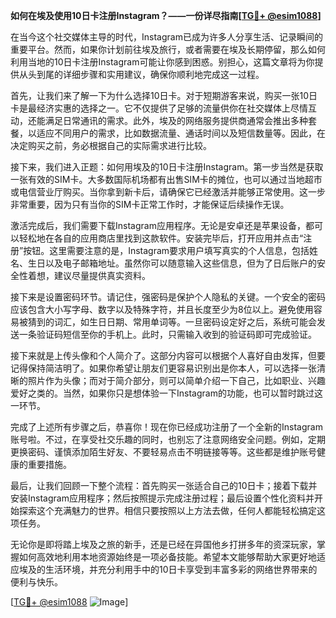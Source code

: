 **如何在埃及使用10日卡注册Instagram？——一份详尽指南[[TG💪+ @esim1088](https://t.me/s/esim1088)]**

在当今这个社交媒体主导的时代，Instagram已成为许多人分享生活、记录瞬间的重要平台。然而，如果你计划前往埃及旅行，或者需要在埃及长期停留，那么如何利用当地的10日卡注册Instagram可能让你感到困惑。别担心，这篇文章将为你提供从头到尾的详细步骤和实用建议，确保你顺利地完成这一过程。

首先，让我们来了解一下为什么选择10日卡。对于短期游客来说，购买一张10日卡是最经济实惠的选择之一。它不仅提供了足够的流量供你在社交媒体上尽情互动，还能满足日常通讯的需求。此外，埃及的网络服务提供商通常会推出多种套餐，以适应不同用户的需求，比如数据流量、通话时间以及短信数量等。因此，在决定购买之前，务必根据自己的实际需求进行比较。

接下来，我们进入正题：如何用埃及的10日卡注册Instagram。第一步当然是获取一张有效的SIM卡。大多数国际机场都有出售SIM卡的摊位，也可以通过当地超市或电信营业厅购买。当你拿到新卡后，请确保它已经激活并能够正常使用。这一步非常重要，因为只有当你的SIM卡正常工作时，才能保证后续操作无误。

激活完成后，我们需要下载Instagram应用程序。无论是安卓还是苹果设备，都可以轻松地在各自的应用商店里找到这款软件。安装完毕后，打开应用并点击“注册”按钮。这里需要注意的是，Instagram要求用户填写真实的个人信息，包括姓名、生日以及电子邮箱地址。虽然你可以随意输入这些信息，但为了日后账户的安全性着想，建议尽量提供真实资料。

接下来是设置密码环节。请记住，强密码是保护个人隐私的关键。一个安全的密码应该包含大小写字母、数字以及特殊字符，并且长度至少为8位以上。避免使用容易被猜到的词汇，如生日日期、常用单词等。一旦密码设定好之后，系统可能会发送一条验证码短信至你的手机上。此时，只需输入收到的验证码即可完成验证。

接下来就是上传头像和个人简介了。这部分内容可以根据个人喜好自由发挥，但要记得保持简洁明了。如果你希望让朋友们更容易识别出是你本人，可以选择一张清晰的照片作为头像；而对于简介部分，则可以简单介绍一下自己，比如职业、兴趣爱好之类的。当然，如果你只是想体验一下Instagram的功能，也可以暂时跳过这一环节。

完成了上述所有步骤之后，恭喜你！现在你已经成功注册了一个全新的Instagram账号啦。不过，在享受社交乐趣的同时，也别忘了注意网络安全问题。例如，定期更换密码、谨慎添加陌生好友、不要轻易点击不明链接等等。这些都是维护账号健康的重要措施。

最后，让我们回顾一下整个流程：首先购买一张适合自己的10日卡；接着下载并安装Instagram应用程序；然后按照提示完成注册过程；最后设置个性化资料并开始探索这个充满魅力的世界。相信只要按照以上方法去做，任何人都能轻松搞定这项任务。

无论你是即将踏上埃及之旅的新手，还是已经在异国他乡打拼多年的资深玩家，掌握如何高效地利用本地资源始终是一项必备技能。希望本文能够帮助大家更好地适应埃及的生活环境，并充分利用手中的10日卡享受到丰富多彩的网络世界带来的便利与快乐。

[[TG💪+ @esim1088](https://t.me/s/esim1088) ![Image](https://i.postimg.cc/4NQfJmqS/Snipaste-2025-05-13-00-14-12.png)]